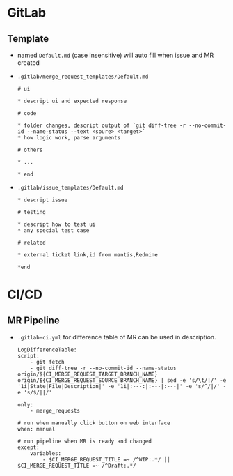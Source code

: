 # GitLab

## Template

- named `Default.md` (case insensitive) will auto fill when issue and MR created
- `.gitlab/merge_request_templates/Default.md`

    ```
    # ui

    * descript ui and expected response

    # code

    * folder changes, descript output of `git diff-tree -r --no-commit-id --name-status --text <soure> <target>`
    * how logic work, parse arguments

    # others

    * ...

    * end
    ```

- `.gitlab/issue_templates/Default.md`

    ```
    * descript issue

    # testing

    * descript how to test ui
    * any special test case

    # related

    * external ticket link,id from mantis,Redmine

    *end
    ```

# CI/CD

## MR Pipeline

- `.gitlab-ci.yml` for difference table of MR can be used in description.

    ```
    LogDifferenceTable:
    script:
        - git fetch
        - git diff-tree -r --no-commit-id --name-status origin/${CI_MERGE_REQUEST_TARGET_BRANCH_NAME} origin/${CI_MERGE_REQUEST_SOURCE_BRANCH_NAME} | sed -e 's/\t/|/' -e '1i|State|File|Description|' -e '1i|:---:|:---|:---|' -e 's/^/|/' -e 's/$/||/'

    only:
        - merge_requests

    # run when manually click button on web interface
    when: manual

    # run pipeline when MR is ready and changed
    except:
        variables:
            - $CI_MERGE_REQUEST_TITLE =~ /^WIP:.*/ || $CI_MERGE_REQUEST_TITLE =~ /^Draft:.*/
    ```